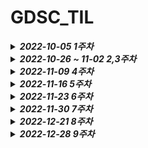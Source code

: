 # GDSC_TIL

<details><summary><strong><em>2022-10-05 1주차</em></strong></summary>
<h2><strong>나만의 자바 프로그램(클래스) 만들기 과제</strong></h2>

<pre><code>
- 클래스
- 캡슐화
- 접근제어자
- 상속
- Overriding
- Overloading
</code></pre>

- <h3><em><u>피드백</u></em></h3>

> 1.  현재 Alcohol 클래스가 일반 클래스라서 객체 생성이 가능한 상태인데,
>     price를 가지고 있지 않은 Alcohol 객체는 사용처를 찾기 힘들 것 같아서
>     Alcohol 클래스를 추상클래스로 정의하는 건 어떨까 싶습니다.
>
> 2.  Chamisul 클래스 대신, Soju 클래스를 선언하고 필드에 Chamisul이라는 이름을 넣는 건 어떨까 싶습니다.
>     판매하는 주류가 늘어났을 때 처음처럼.java, 청하.java 처럼 클래스가 과도하게 늘어날 수 있어 보입니다!

 </details>

<details><summary><strong><em>2022-10-26 ~ 11-02 2,3주차</em></strong></summary>
<h2><strong>주석으로 해당 코드에 대해 설명하기</strong></h2>

<pre><code>
1. More about JAVA
2. EOF
3. 예외 처리
4. 스레드
5. 어노테이션 
6. 제네릭 /2022-10-26
7. 컬렉션
8. 람다
9. 옵셔널
10. 스트림
</code></pre>

- <h3><em><u>피드백</u></em></h3>

 </details>

<details><summary><strong><em>2022-11-09 4주차</em></strong></summary>

<br>

> [과제 git 주소 ](https://github.com/LEEHYUNBOK/GDSC-Server-Assignment-03)

<h2><strong>학생, 과목, 수강 테이블 생성 후 join해서 출력하기</strong></h2>

- 구성

  - <B>Student 테이블</B>

    - 학번 : ID(int 타입) => primary key
    - 이름 : Name(varchar(30) 타입)
    - 생일 : birthday(date 타입)
      <br/>

  - <B>Subject 테이블</B>

    - 과목 코드 : ID(varchar(30) 타입) => primary key
    - 과목 명 : SubName(varchar(30) 타입)
    - 학과 명 : DepartmentName(varchar(30) 타입)
      <br/>

  - <B>Registration 테이블</B>
    - 학번 : StuID(int 타입)
      => primary key, Student 테이블의 외래키
    - 과목 코드 : SubID(varchar(30) 타입)
      => primary key, Subject 테이블의 외래키
    - 신청 날짜 : ApplicationDate(TIMESTAMP 타입)
      => Defalt를 현재 시간으로 지정
      (insert 사용 시 간단하게 날짜 입력을 할 수 있도록 지정)
      <br/>

- 관계
  - 한 학생이 여러 개의 과목을 수강할 수 있고 한 과목에 여러 학생이 수강될 수 있으므로 N:M관계
- 출력

  - Registration 테이블에서 Student 테이블, Subject 테이블을 Join하여 출력

- <h3><em><u>피드백</u></em></h3>

  > CASCADE 제약조건 좋네요
  > 👍👍👍
  > LG👍

</details>

<details><summary><strong><em>2022-11-16  5주차</em></strong></summary>
<h2><strong> 자기만의 웹사이트 만들기 </strong></h2>

> [실습 git 주소 ](https://github.com/LEEHYUNBOK/GDSC-BACK-SpringIntroduction-start)

> [과제 git 주소 ](https://github.com/GDSC-SKHU/GDSC-Server-Assignment-04)

- ### Description

  - 수업을 관리하고 확인할 수 있도록 만들어진 사이트입니다.
    어떠한 수업이 있는지 표 형식으로 확인 가능, 회원가입 및 로그인 구현,
    로그인 시 수업 삭제 기능, 수업 추가 기능을 구현하였습니다.

  - get "/" 요청 시 사전에 만들어 주었던 수업들(Subject 클래스) 값들과 유저(Member 클래스) 값을 추가해 주었습니다.
  - 회원가입 버튼을 누르게 된다면 수업 추가와 같은 방식으로 /signup으로 이동하면서 get "signup"이 요청됩니다. id와 비밀번호는 모두 모두 2글자~8글자 사이로 입력 해야하고 조건에 맞지 않다면 오류메시지가 출력됩니다. 조건이 맞으며 회원가입 버튼을 누른다면 post "/signup" 요청이 되면서 홈으로 redirect하게 되고 회원가입한 정보로 로그인한다면 성공적으로 작동하는 것을 확인할 수 있습니다.
  - 아이디 비밀번호를 입력하고 "로그인하기" 버튼을 누르게 되면 post "signin"이 요청됩니다. 여기서 로그인 여부를 판단합니다. 로그인 실패 시 "로그인 오류" 에러 메세지 출력합니다.
    (MemberService.java의 validate함수에서 유저가 없다면 오류 메세지 출력하도록 수정)
    ~~(Valid 어노테이션 사용하면 더 편할 것 같음=>문제는 사용법을 잘 모르겠음... 연습 필요...)~~
  - 로그인 완료 시 세션에 저장합니다. 그리고 수업 표 옆에 삭제 버튼이 생겨납니다.
  - 수업 표 위 input태그에 원하는 수업을 입력한다면 검색이 가능합니다.
  - 검색 태그 옆 추가 버튼을 누르게 된다면 url이 /subAdd으로 이동하면서 get "/subAdd" 요청이 됩니다. 과목 코드, 과목 이름, 전공명은 모두 2글자~8글자 사이로 입력 해야하고 조건에 맞지 않다면 오류메시지가 출력됩니다. 조건이 맞는다면 추가 버튼을 누릅니다. post "/subAdd" 요청이 되면서 홈으로 redirect하게 되고 수업 표에 추가되는 것을 확인할 수 있습니다.

- ### Question

  - 로그인 실패 시 valid어노테이션을 사용하려고 했지만 계속 실패하였습니다.
    결국 MemberService.java의 validate함수에서 정보 일치 여부를 판별한 후 컨트롤러에 보내도록 만들었습니다. 조금 더 어노테이션에 대해 알아보도록 하겠습니다.

- <h3><em><u>피드백</u></em></h3>

> ```javascript
> function getvalue() {
>   var query = document.getElementById('query').value
>   return '/?' + query
> }
> ```
>
> ```javascript
> function getvalue() {
>   var queryValue = document.getElementById('query').value
>   var queryName = document.getElementById('query').getAttribute('name')
>   return '/?' + queryName + '=' + queryValue
> }
> ```
>
> 폼태그 없이 조회버튼을 구현하려면 저렇게 쿼리스트링의 name, value값을 직접 가져와야 동작하네요!

> 저번에 잘못 말씀드렸던거같은데
> 메모리 저장소를 List가 아니라 Map으로 구현하여도 수정 가능해요!
> put, replace, remove 같은 메소드도 사용 가능하고 심지어 Map.get(key) 로 Subject 객체를 가져와서 setter만 써줘도 값이 변경됩니다!
> (Map에 등록된 참조값을 가져와서 변경했기 때문)
>
> ---
>
> 그리고 로그인 실패처리는 보통 **DB를 조회하는 과정**이 있어서
> 검증 라이브러리(@Valid)에서 제공하는 기능으로는 구현이 힘들 거에요
> (당연하게도, 검증 라이브러리 개발자가 성공회대 GDSC 회원이 어떤 DB에 어떤 데이터를 넣어놓을지 모르는 상태로 라이브러리를 개발했기 때문)
> 그래서 @Valid 어노테이션의 경우 요청값을 제한하는 정도로만 사용하고,
> 로그인처럼 **시스템 내부적인 검증**은 작성하신 코드처럼 예외상황에 대해 따로
> 에러 메시지를 반환하는 식으로 하는 것으로 알고 있습니다.

  </details>

<details><summary><strong><em>2022-11-23 6주차</em></strong></summary>
<h2><strong> JPA Practice </strong></h2>

> [과제 git 주소](https://github.com/LEEHYUNBOK/GDSC-Server-Assignment-05.git)

- ### Description

  - **Controller** _@RequestMapping("/api")_
    - **Team**
      - POST "/teams"
        -> **TeamService** save -> /api/teams/{id} URI 생성
      - GET "/teams"
        -> **TeamService** findAll
      - Get "/teams/{id}"
        -> **TeamService** findById({id})
      - PATCH "/teams/{id}"
        -> **TeamService** updateById({id})
      - DELETE "/teams/{id}"
        -> **TeamService** deleteById({id})
    - **Member**
      - POST "/teams/{id}/members"
        -> **MemberService** saveByTeamId({id}) -> // /api/members/{id} URI 생성
      - GET "/teams/{id}/members"
        -> **MemberService** findAllByTeamId({id})
      - Get "Members"
        -> **MemberService** findAll
      - GET "/members/{id}"
        -> **MemberService** findById({id})
      - PATCH "/members/{id}"
        -> **MemberService** updateById({id})
      - DELETE "/members/{id}"
        -> **MemberService** deleteById({id})

- ### Reference

  - [RequestBody 어노테이션](https://2ham-s.tistory.com/294)
  - [@Controller와 @RestController 차이](https://mangkyu.tistory.com/49)
  - [[JPA] 양방향 연관관계](https://ict-nroo.tistory.com/122)
  - [JPA의 공통 인터페이스, JpaRepository 의 기능과 구조](https://wonit.tistory.com/469)
  - [Transactional 어노테이션](https://goddaehee.tistory.com/167)

- <h3><em><u>피드백</u></em></h3>

  - <h3><em><u>피드백</u></em></h3>

  ```
        // /api/teams/id URI 생성
        // 실수로 api뒤에 teams 안넣었는데 정상적으로 되서 왠지 모르겠음...ㅎㄷㄷㄷㄷ
        return ResponseEntity.created(URI.create("/api/"+response.getId()))
                .body(response);
    ```
  > created(URI...) 부분은 부가정보일 뿐이라  
  > /api/saranghaeyo로 입력해도 동작하기는 합니다.
  >  [#5](https://github.com/GDSC-SKHU/GDSC-Server-Assignment-05/pull/5#discussion_r1034283052)
  > 위 링크의 댓글 참고하세요!


  </details>

<details><summary><strong><em>2022-11-30 7주차</em></strong></summary>
<h2><strong> JPA Paging </strong></h2>

> [과제 git 주소](https://github.com/LEEHYUNBOK/GDSC-Server-Assignment-06.git)

- ## Description

  - 각 데이터를 request를 통해 받은 뒤 pageable 생성 후 response한 request 형식
  - pageable에 defualt를 만들어 사용하는 default 형식
  - pageable을 RequestParam을 통해 받고 response한 pagealbe 형식

- ## Reference

- [Pageable을 이용한 Pagination을 처리하는 다양한 방법](https://tecoble.techcourse.co.kr/post/2021-08-15-pageable/)

- <h3><em><u>피드백</u></em></h3>

  > 좋아요
  > .

    </details>



<details><summary><strong><em>2022-12-21 8주차</em></strong></summary>
<h2><strong> Spring Security </strong></h2>

> [과제 git 주소](https://github.com/LEEHYUNBOK/GDSC-Server-Assignment-07.git)


- ## 처리과정

![security](https://github.com/LEEHYUNBOK/GDSC-Server-Assignment-07/raw/main/%EC%9D%B4%ED%98%84%EB%B3%B5/security.png)

> 1. Http Request로 로그인 인증을 받는다.
> 2. AuthemticationFilter에서 토큰(UsernamePasswordAuthenticationToken) 발급
> 3. AuthenticationManager에서 토큰을 ProviderManager 객체에 저장한다.
> 4. 실제 인증할 AuthenticationProvider에 위에서 받은 토큰을 다시 전달한다.
> 5. DB에서 가져올 user 정보를 UserDetailsService에 전달한다.
> 6. 실제 정보를 UserDetails에 저장 후 UserDetailsService에 전달한다.
> 7. AuthenticationProvider에서 전달받은 UserDetails와 Request로 받은 정보 비교한다.
> 8. 인증 완료 시 유저 정보를 사용자 정보를 담은 Authentication 객체를 반환한다.
> 9. Authentication 객체를 AuthemticationFilter에 전달한다.
> 10. Authenticaton 객체를 SecurityContext에 저장한다.


- ## 구조

  - ### AuthenticationFilter
    - (Spring Filter 와 유사한 역할) 인증 및 권한 부여 과정을 선제적으로 거친 후 요청을 넘기는 역할

  - ### UsernamePasswordAuthenticationToken
    - Token 중에서 Principal-Credential 패턴을 반영한 객체이며 가장 기본적인 Authentication 구현체

  - ### AuthenticationManager
    - 유저의 요청을 AuthenticationFilter에서 Authentication 객체로 변환한 후 전달하고 AuthenticationProvider가 실제 인증을 한 이후에 인증이 완료되면 Authentication객체를 반환해 주는 다리 역할

  - ### AuthenticationProvider
    - 실제로 인증 검증을 하는 역할, 인증 전의 Authentication객체를 받아서 인증이 완료된 객체를 반환하는 역할

  - ### UserdetailsService / UserDetails
    - 데이터베이스에서 유저 정보를 불러와서 UserDetails 객체를 만들어 돌려주는 역할

  - ### SecurityContext
    - SecurityContext 에 Authentication 객체를 저장
    - 인증이 필요한 순간에 꺼내서 권한을 확인하고 인가를 할지 말지를 결정


-  ## Reference
  - [Spring Security의 구조(Architecture) 및 처리 과정 알아보기](https://dev-coco.tistory.com/174)
  - [스프링 부트 Spring Security를 활용한 인증 및 권한부여](https://www.bottlehs.com/springboot/%EC%8A%A4%ED%94%84%EB%A7%81-%EB%B6%80%ED%8A%B8-spring-security%EB%A5%BC-%ED%99%9C%EC%9A%A9%ED%95%9C-%EC%9D%B8%EC%A6%9D-%EB%B0%8F-%EA%B6%8C%ED%95%9C%EB%B6%80%EC%97%AC/)
  - [[JAVA/SPRING] Spring Security 구조 및 역할](https://velog.io/@park9910/Spring-Security-%EA%B5%AC%EC%A1%B0-%EB%B0%8F-%EC%97%AD%ED%95%A0)
  - [[SpringBoot] Spring Security란?](https://mangkyu.tistory.com/76)

- <h3><em><u>피드백</u></em></h3>

  > .
  > .

    </details>

<details>
<summary><strong><em>2022-12-28 9주차</em></strong></summary>
<h2><strong> JWT </strong></h2>

> [과제 git 주소](https://github.com/LEEHYUNBOK/GDSC-Server-Assignment-08)
## Reference
- [Spring Security 와 JWT 겉핥기](https://bcp0109.tistory.com/301)
- [Spring boot를 활용한 JWT 구현](https://velog.io/@seho100/Spring-boot%EB%A5%BC-%ED%99%9C%EC%9A%A9%ED%95%9C-JWT-%EA%B5%AC%ED%98%84)
- <h3><em><u>피드백</u></em></h3>

  > 👍

</details>

<!--

<details><summary><strong><em>test ?주차</em></strong></summary>
<h2><strong> **** 제목 **** </strong></h2>

- <h3><em><u>피드백</u></em></h3>

  > .
  > .

    </details>

-->
